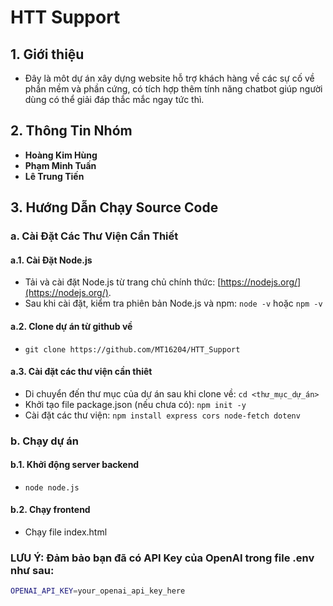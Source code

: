 # HTT Support

## 1. Giới thiệu 
- Đây là môt dự án xây dựng website hỗ trợ khách hàng về các sự cố về phần mềm và phần cứng, có tích hợp thêm tính năng chatbot giúp người dùng có thể giải đáp thắc mắc ngay tức thì.

## 2. Thông Tin Nhóm
- **Hoàng Kim Hùng** 
- **Phạm Minh Tuấn** 
- **Lê Trung Tiến** 

## 3. Hướng Dẫn Chạy Source Code

### a. Cài Đặt Các Thư Viện Cần Thiết

#### a.1. Cài Đặt Node.js
- Tải và cài đặt Node.js từ trang chủ chính thức: [https://nodejs.org/](https://nodejs.org/).
- Sau khi cài đặt, kiểm tra phiên bản Node.js và npm:
 `node -v` hoặc `npm -v`

#### a.2. Clone dự án từ github về
- `git clone https://github.com/MT16204/HTT_Support`

#### a.3. Cài đặt các thư viện cần thiêt
- Di chuyển đến thư mục của dự án sau khi clone về: `cd <thư_mục_dự_án>`
- Khởi tạo file package.json (nếu chưa có): `npm init -y`
- Cài đặt các thư viện: `npm install express cors node-fetch dotenv`

### b. Chạy dự án
#### b.1. Khởi động server backend
- `node node.js`
#### b.2. Chạy frontend
- Chạy file index.html

### LƯU Ý: Đảm bảo bạn đã có API Key của OpenAI trong file .env như sau:
```bash 
OPENAI_API_KEY=your_openai_api_key_here


